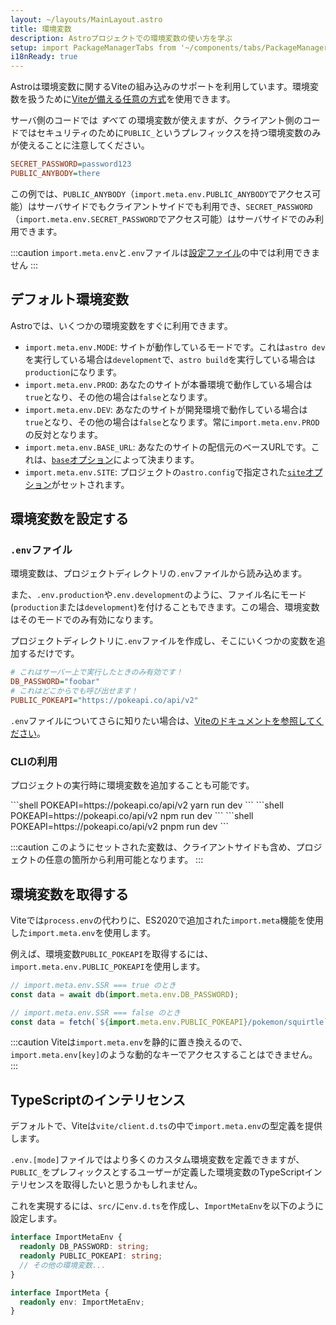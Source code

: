 ```yaml
---
layout: ~/layouts/MainLayout.astro
title: 環境変数
description: Astroプロジェクトでの環境変数の使い方を学ぶ
setup: import PackageManagerTabs from '~/components/tabs/PackageManagerTabs.astro'
i18nReady: true
---
```


Astroは環境変数に関するViteの組み込みのサポートを利用しています。環境変数を扱うために[Viteが備える任意の方式](https://vitejs.dev/guide/env-and-mode.html)を使用できます。

サーバ側のコードでは _すべて_ の環境変数が使えますが、クライアント側のコードではセキュリティのために`PUBLIC_`というプレフィックスを持つ環境変数のみが使えることに注意してください。

```ini title=".env"
SECRET_PASSWORD=password123
PUBLIC_ANYBODY=there
```

この例では、`PUBLIC_ANYBODY`（`import.meta.env.PUBLIC_ANYBODY`でアクセス可能）はサーバサイドでもクライアントサイドでも利用でき、`SECRET_PASSWORD`（`import.meta.env.SECRET_PASSWORD`でアクセス可能）はサーバサイドでのみ利用できます。

:::caution
`import.meta.env`と`.env`ファイルは[設定ファイル](/ja/guides/configuring-astro/#environment-variables)の中では利用できません
:::

## デフォルト環境変数

Astroでは、いくつかの環境変数をすぐに利用できます。

- `import.meta.env.MODE`: サイトが動作しているモードです。これは`astro dev`を実行している場合は`development`で、`astro build`を実行している場合は`production`になります。
- `import.meta.env.PROD`: あなたのサイトが本番環境で動作している場合は`true`となり、その他の場合は`false`となります。
- `import.meta.env.DEV`: あなたのサイトが開発環境で動作している場合は`true`となり、その他の場合は`false`となります。常に`import.meta.env.PROD`の反対となります。
- `import.meta.env.BASE_URL`: あなたのサイトの配信元のベースURLです。これは、[`base`オプション](/ja/reference/configuration-reference/#base)によって決まります。
- `import.meta.env.SITE`: プロジェクトの`astro.config`で指定された[`site`オプション](/ja/reference/configuration-reference/#site)がセットされます。

## 環境変数を設定する

### `.env`ファイル

環境変数は、プロジェクトディレクトリの`.env`ファイルから読み込めます。

また、`.env.production`や`.env.development`のように、ファイル名にモード(`production`または`development`)を付けることもできます。この場合、環境変数はそのモードでのみ有効になります。

プロジェクトディレクトリに`.env`ファイルを作成し、そこにいくつかの変数を追加するだけです。

```ini title=".env"
# これはサーバー上で実行したときのみ有効です！
DB_PASSWORD="foobar"
# これはどこからでも呼び出せます！
PUBLIC_POKEAPI="https://pokeapi.co/api/v2"
```

`.env`ファイルについてさらに知りたい場合は、[Viteのドキュメントを参照してください](https://vitejs.dev/guide/env-and-mode.html#env-files)。

### CLIの利用

プロジェクトの実行時に環境変数を追加することも可能です。

<PackageManagerTabs>
 <Fragment slot="yarn">
    ```shell
    POKEAPI=https://pokeapi.co/api/v2 yarn run dev
    ```
 </Fragment>
 <Fragment slot="npm">
    ```shell
    POKEAPI=https://pokeapi.co/api/v2 npm run dev
    ```
 </Fragment>
 <Fragment slot="pnpm">
    ```shell
    POKEAPI=https://pokeapi.co/api/v2 pnpm run dev
    ```
 </Fragment>
</PackageManagerTabs>

:::caution
このようにセットされた変数は、クライアントサイドも含め、プロジェクトの任意の箇所から利用可能となります。
:::

## 環境変数を取得する

Viteでは`process.env`の代わりに、ES2020で追加された`import.meta`機能を使用した`import.meta.env`を使用します。

例えば、環境変数`PUBLIC_POKEAPI`を取得するには、`import.meta.env.PUBLIC_POKEAPI`を使用します。

```js /(?<!//.*)import.meta.env.[A-Z_]+/
// import.meta.env.SSR === true のとき
const data = await db(import.meta.env.DB_PASSWORD);

// import.meta.env.SSR === false のとき
const data = fetch(`${import.meta.env.PUBLIC_POKEAPI}/pokemon/squirtle`);
```

:::caution
Viteは`import.meta.env`を静的に置き換えるので、`import.meta.env[key]`のような動的なキーでアクセスすることはできません。
:::

## TypeScriptのインテリセンス

デフォルトで、Viteは`vite/client.d.ts`の中で`import.meta.env`の型定義を提供します。

`.env.[mode]`ファイルではより多くのカスタム環境変数を定義できますが、`PUBLIC_`をプレフィックスとするユーザーが定義した環境変数のTypeScriptインテリセンスを取得したいと思うかもしれません。

これを実現するには、`src/`に`env.d.ts`を作成し、`ImportMetaEnv`を以下のように設定します。

```ts title="src/env.d.ts"
interface ImportMetaEnv {
  readonly DB_PASSWORD: string;
  readonly PUBLIC_POKEAPI: string;
  // その他の環境変数...
}

interface ImportMeta {
  readonly env: ImportMetaEnv;
}
```
